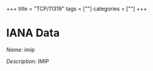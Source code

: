 +++
title = "TCP/11319"
tags = [""]
categories = [""]
+++

# IANA Data

_Name:_ imip

_Description:_ IMIP

